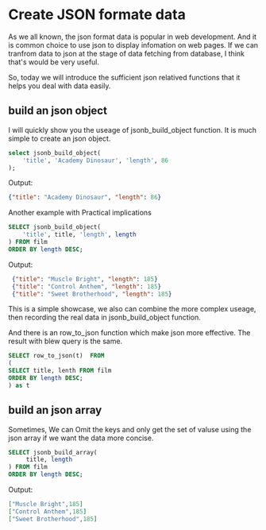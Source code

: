 # Create JSON formate data

As we all known, the json format data is popular in web development. And it is common choice to use json to display infomation on web pages. If we can tranfrom data to json at the stage of data fetching from database, I think that's would be very useful.

So, today we will introduce the sufficient json relatived functions that it helps you deal with data easily.

## build an json object

I will quickly show you the useage of jsonb_build_object function. It is much simple to create an json object.

```sql
select jsonb_build_object(
    'title', 'Academy Dinosaur', 'length', 86
);
```
Output:
```json
{"title": "Academy Dinosaur", "length": 86}
```
Another example with Practical implications

```sql
SELECT jsonb_build_object(
    'title', title, 'length', length
) FROM film
ORDER BY length DESC;
```
Output:
```json
 {"title": "Muscle Bright", "length": 185}
 {"title": "Control Anthem", "length": 185}
 {"title": "Sweet Brotherhood", "length": 185}
```
This is a simple showcase, we also can combine the more complex useage, then recording the real data in jsonb_build_object function.


And there is an row_to_json function which make json more effective. The result with blew query is the same.

```sql
SELECT row_to_json(t)  FROM 
(
SELECT title, lenth FROM film
ORDER BY length DESC;
) as t
```

## build an json array

Sometimes, We can Omit the keys and only get the set of valuse  using the json array if we want the data more concise.

```sql
SELECT jsonb_build_array(
     title, length
) FROM film
ORDER BY length DESC;
```
Output:

```json
["Muscle Bright",185]
["Control Anthem",185]
["Sweet Brotherhood",185]
```
